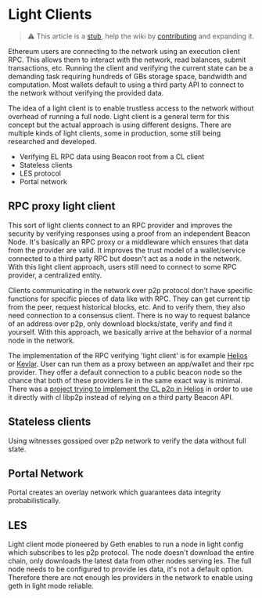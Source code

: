 # Light Clients

> :warning: This article is a [stub](https://en.wikipedia.org/wiki/Wikipedia:Stub), help the wiki by [contributing](/contributing.md) and expanding it.

Ethereum users are connecting to the network using an execution client RPC. This allows them to interact with the network, read balances, submit transactions, etc. Running the client and verifying the current state can be a demanding task requiring hundreds of GBs storage space, bandwidth and computation. Most wallets default to using a third party API to connect to the network without verifying the provided data. 

The idea of a light client is to enable trustless access to the network without overhead of running a full node. Light client is a general term for this concept but the actual approach is using different designs. There are multiple kinds of light clients, some in production, some still being researched and developed. 

- Verifying EL RPC data using Beacon root from a CL client
- Stateless clients
- LES protocol
- Portal network

## RPC proxy light client 

This sort of light clients connect to an RPC provider and improves the security by verifying responses using a proof from an independent Beacon Node. It's basically an RPC proxy or a middleware which ensures that data from the provider are valid. 
It improves the trust model of a wallet/service connected to a third party RPC but doesn't act as a node in the network. With this light client approach, users still need to connect to some RPC provider, a centralized entity.

Clients communicating in the network over p2p protocol don't have specific functions for specific pieces of data like with RPC. They can get current tip from the peer, request historical blocks, etc. And to verify them, they also need connection to a consensus client. There is no way to request balance of an address over p2p, only download blocks/state, verify and find it yourself. With this approach, we basically arrive at the behavior of a normal node in the network. 

The implementation of the RPC verifying 'light client' is for example [Helios](https://github.com/a16z/helios) or [Kevlar](https://github.com/lightclients/kevlar). User can run them as a proxy between an app/wallet and their rpc provider. They offer a default connection to a public beacon node so the chance that both of these providers lie in the same exact way is minimal. There was a [project trying to implement the CL p2p in Helios](ttps://github.com/eth-protocol-fellows/cohort-three/blob/master/projects/helios-cl-p2p.md) in order to use it directly with cl libp2p instead of relying on a third party Beacon API. 

## Stateless clients

Using witnesses gossiped over p2p network to verify the data without full state.

## Portal Network

Portal creates an overlay network which guarantees data integrity probabilistically. 

## LES

Light client mode pioneered by Geth enables to run a node in light config which subscribes to les p2p protocol. The node doesn't download the entire chain, only downloads the latest data from other nodes serving les. The full node needs to be configured to provide les data, it's not a default option. Therefore there are not enough les providers in the network to enable using geth in light mode reliable. 